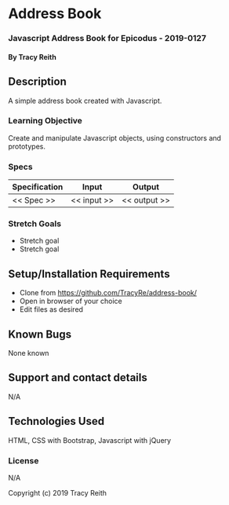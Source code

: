 # Address Book

### Javascript Address Book for Epicodus  - 2019-0127

#### By Tracy Reith

## Description

A simple address book created with Javascript.

### Learning Objective

Create and manipulate Javascript objects, using constructors and prototypes.

### Specs

Specification | Input | Output
------------- | ----- | ------
<< Spec >> | << input >> | << output >>


### Stretch Goals

* Stretch goal
* Stretch goal

## Setup/Installation Requirements

<!-- * View at https://tracyre.github.io/ -->
* Clone from https://github.com/TracyRe/address-book/
* Open in browser of your choice
* Edit files as desired


## Known Bugs

None known

## Support and contact details

N/A

## Technologies Used

HTML, CSS with Bootstrap, Javascript with jQuery

### License

N/A

Copyright (c) 2019 Tracy Reith

